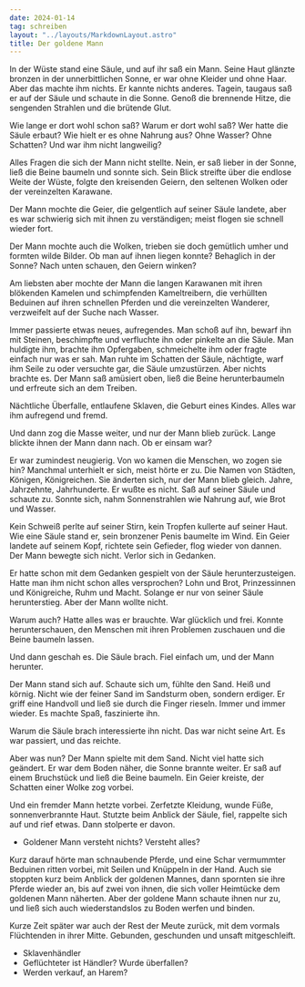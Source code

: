 ```yaml
---
date: 2024-01-14
tag: schreiben
layout: "../layouts/MarkdownLayout.astro"
title: Der goldene Mann
---
```


In der Wüste stand eine Säule, und auf ihr saß ein Mann. Seine Haut glänzte bronzen in der unnerbittlichen Sonne, er war ohne Kleider und ohne Haar. Aber das machte ihm nichts. Er kannte nichts anderes. Tagein, taugaus saß er auf der Säule und schaute in die Sonne. Genoß die brennende Hitze, die sengenden Strahlen und die brütende Glut.

Wie lange er dort wohl schon saß? Warum er dort wohl saß? Wer hatte die Säule erbaut? Wie hielt er es ohne Nahrung aus? Ohne Wasser? Ohne Schatten? Und war ihm nicht langweilig?

Alles Fragen die sich der Mann nicht stellte. Nein, er saß lieber in der Sonne, ließ die Beine baumeln und sonnte sich. Sein Blick streifte über die endlose Weite der Wüste, folgte den kreisenden Geiern, den seltenen Wolken oder der vereinzelten Karawane.

Der Mann mochte die Geier, die gelgentlich auf seiner Säule landete, aber es war schwierig sich mit ihnen zu verständigen; meist flogen sie schnell wieder fort.

Der Mann mochte auch die Wolken, trieben sie doch gemütlich umher und formten wilde Bilder. Ob man auf ihnen liegen konnte? Behaglich in der Sonne? Nach unten schauen, den Geiern winken?

Am liebsten aber mochte der Mann die langen Karawanen mit ihren blökenden Kamelen und schimpfenden Kameltreibern, die verhüllten Beduinen auf ihren schnellen Pferden und die vereinzelten Wanderer, verzweifelt auf der Suche nach Wasser.

Immer passierte etwas neues, aufregendes. Man schoß auf ihn, bewarf ihn mit Steinen, beschimpfte und verfluchte ihn oder pinkelte an die Säule. Man huldigte ihm, brachte ihm Opfergaben, schmeichelte ihm oder fragte einfach nur was er sah. Man ruhte im Schatten der Säule, nächtigte, warf ihm Seile zu oder versuchte gar, die Säule umzustürzen. Aber nichts brachte es. Der Mann saß amüsiert oben, ließ die Beine herunterbaumeln und erfreute sich an dem Treiben.

Nächtliche Überfalle, entlaufene Sklaven, die Geburt eines Kindes. Alles war ihm aufregend und fremd.

Und dann zog die Masse weiter, und nur der Mann blieb zurück. Lange blickte ihnen der Mann dann nach. Ob er einsam war?

Er war zumindest neugierig. Von wo kamen die Menschen, wo zogen sie hin? Manchmal unterhielt er sich, meist hörte er zu. Die Namen von Städten, Königen, Königreichen. Sie änderten sich, nur der Mann blieb gleich. Jahre, Jahrzehnte, Jahrhunderte. Er wußte es nicht. Saß auf seiner Säule und schaute zu. Sonnte sich, nahm Sonnenstrahlen wie Nahrung auf, wie Brot und Wasser.

Kein Schweiß perlte auf seiner Stirn, kein Tropfen kullerte auf seiner Haut. Wie eine Säule stand er, sein bronzener Penis baumelte im Wind. Ein Geier landete auf seinem Kopf, richtete sein Gefieder, flog wieder von dannen. Der Mann bewegte sich nicht. Verlor sich in Gedanken.

Er hatte schon mit dem Gedanken gespielt von der Säule herunterzusteigen. Hatte man ihm nicht schon alles versprochen? Lohn und Brot, Prinzessinnen und Königreiche, Ruhm und Macht. Solange er nur von seiner Säule herunterstieg. Aber der Mann wollte nicht.

Warum auch? Hatte alles was er brauchte. War glücklich und frei. Konnte herunterschauen, den Menschen mit ihren Problemen zuschauen und die Beine baumeln lassen.

Und dann geschah es. Die Säule brach. Fiel einfach um, und der Mann herunter.

Der Mann stand sich auf. Schaute sich um, fühlte den Sand. Heiß und körnig. Nicht wie der feiner Sand im Sandsturm oben, sondern erdiger. Er griff eine Handvoll und ließ sie durch die Finger rieseln. Immer und immer wieder. Es machte Spaß, faszinierte ihn.

Warum die Säule brach interessierte ihn nicht. Das war nicht seine Art. Es war passiert, und das reichte.

Aber was nun? Der Mann spielte mit dem Sand. Nicht viel hatte sich geändert. Er war dem Boden näher, die Sonne brannte weiter. Er saß auf einem Bruchstück und ließ die Beine baumeln. Ein Geier kreiste, der Schatten einer Wolke zog vorbei.

Und ein fremder Mann hetzte vorbei. Zerfetzte Kleidung, wunde Füße, sonnenverbrannte Haut. Stutzte beim Anblick der Säule, fiel, rappelte sich auf und rief etwas. Dann stolperte er davon.

- Goldener Mann versteht nichts? Versteht alles?

Kurz darauf hörte man schnaubende Pferde, und eine Schar vermummter Beduinen ritten vorbei, mit Seilen und Knüppeln in der Hand. Auch sie stoppten kurz beim Anblick der goldenen Mannes, dann spornten sie ihre Pferde wieder an, bis auf zwei von ihnen, die sich voller Heimtücke dem goldenen Mann näherten. Aber der goldene Mann schaute ihnen nur zu, und ließ sich auch wiederstandslos zu Boden werfen und binden.

Kurze Zeit später war auch der Rest der Meute zurück, mit dem vormals Flüchtenden in ihrer Mitte. Gebunden, geschunden und unsaft mitgeschleift.

- Sklavenhändler
- Geflüchteter ist Händler? Wurde überfallen?
- Werden verkauf, an Harem?
